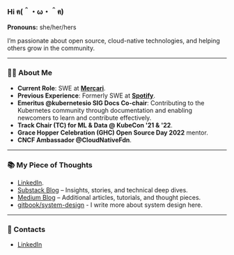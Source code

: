 ### Hi ฅ(＾・ω・＾ฅ)

**Pronouns:** she/her/hers

I’m passionate about open source, cloud-native technologies, and helping others grow in the community.

---

### 👩‍💻 About Me

- **Current Role**: SWE at **[Mercari](https://about.mercari.com/en/)**.
- **Previous Experience**: Formerly SWE at **[Spotify](https://www.spotify.com/)**.
- **Emeritus @kubernetesio SIG Docs Co-chair**: Contributing to the Kubernetes community through documentation and enabling newcomers to learn and contribute effectively.
- **Track Chair (TC) for ML & Data @ KubeCon '21 & '22**.
- **Grace Hopper Celebration (GHC) Open Source Day 2022** mentor.
- **CNCF Ambassador @CloudNativeFdn**.

---

### 📚 My Piece of Thoughts

- [LinkedIn](https://www.linkedin.com/in/irvifa/).
- [Substack Blog](https://irvifa.substack.com/) – Insights, stories, and technical deep dives.
- [Medium Blog](https://irvifa.medium.com/) – Additional articles, tutorials, and thought pieces.
- [gitbook/system-design](irvifa.gitbook.com/system-design) - I write more about system design here.

---

### 💬 Contacts

- [LinkedIn](https://www.linkedin.com/in/irvifa/)
